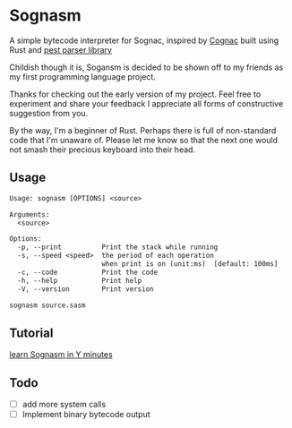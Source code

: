 # Sognasm

A simple bytecode interpreter for Sognac, inspired by [Cognac](https://github.com/cognate-lang/cognate)
built using Rust and [pest parser library](https://github.com/pest-parser/pest)

Childish though it is, Sogansm is decided to be shown off to my friends
as my first programming language project.

Thanks for checking out the early version of my project.
Feel free to experiment and share your feedback
I appreciate all forms of constructive suggestion from you.

By the way, I'm a beginner of Rust.
Perhaps there is full of non-standard code that I'm unaware of.
Please let me know so that the next one would not
smash their precious keyboard into their head.

## Usage

```txt
Usage: sognasm [OPTIONS] <source>

Arguments:
  <source>  

Options:
  -p, --print          Print the stack while running
  -s, --speed <speed>  the period of each operation 
                       when print is on (unit:ms)  [default: 100ms]
  -c, --code           Print the code
  -h, --help           Print help
  -V, --version        Print version

```

```bash
sognasm source.sasm
```

## Tutorial

[learn Sognasm in Y minutes](./LearnSasmInYminutes.sasm)

## Todo

- [ ] add more system calls
- [ ] Implement binary bytecode output
